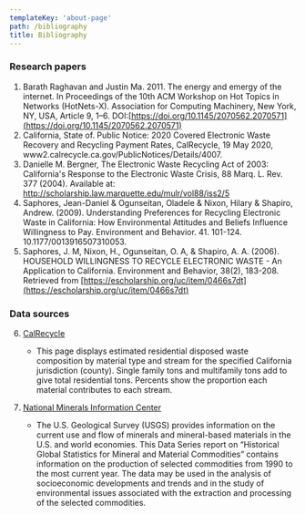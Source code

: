 ```yaml
---
templateKey: 'about-page'
path: /bibliography
title: Bibliography
---
```


### Research papers

1. Barath Raghavan and Justin Ma. 2011. The energy and emergy of the internet. In Proceedings of the 10th ACM Workshop on Hot Topics in Networks (HotNets-X). Association for Computing Machinery, New York, NY, USA, Article 9, 1–6. DOI:[https://doi.org/10.1145/2070562.2070571](https://doi.org/10.1145/2070562.2070571)
2. California, State of. Public Notice: 2020 Covered Electronic Waste Recovery and Recycling Payment Rates, CalRecycle, 19 May 2020, www2.calrecycle.ca.gov/PublicNotices/Details/4007.
3. Danielle M. Bergner, The Electronic Waste Recycling Act of 2003: California's Response to the Electronic Waste Crisis, 88 Marq. L. Rev. 377 (2004). Available at: http://scholarship.law.marquette.edu/mulr/vol88/iss2/5
4. Saphores, Jean-Daniel & Ogunseitan, Oladele & Nixon, Hilary & Shapiro, Andrew. (2009). Understanding Preferences for Recycling Electronic Waste in California: How Environmental Attitudes and Beliefs Influence Willingness to Pay. Environment and Behavior. 41. 101-124. 10.1177/0013916507310053.
5. Saphores, J. M, Nixon, H., Ogunseitan, O. A, & Shapiro, A. A. (2006). HOUSEHOLD WILLINGNESS TO RECYCLE ELECTRONIC WASTE - An Application to California. Environment and Behavior, 38(2), 183-208. Retrieved from [https://escholarship.org/uc/item/0466s7dt](https://escholarship.org/uc/item/0466s7dt)

### Data sources

6. [CalRecycle](https://www2.calrecycle.ca.gov/WasteCharacterization/ResidentialStreams)
    - This page displays estimated residential disposed waste composition by material type and stream for the specified California jurisdiction (county). Single family tons and multifamily tons add to give total residential tons. Percents show the proportion each material contributes to each stream.

7. [National Minerals Information Center](https://www.usgs.gov/centers/nmic/historical-global-statistics-mineral-and-material-commodities)
    - The U.S. Geological Survey (USGS) provides information on the current use and flow of minerals and mineral-based materials in the U.S. and world economies. This Data Series report on “Historical Global Statistics for Mineral and Material Commodities” contains information on the production of selected commodities from 1990 to the most current year. The data may be used in the analysis of socioeconomic developments and trends and in the study of environmental issues associated with the extraction and processing of the selected commodities.